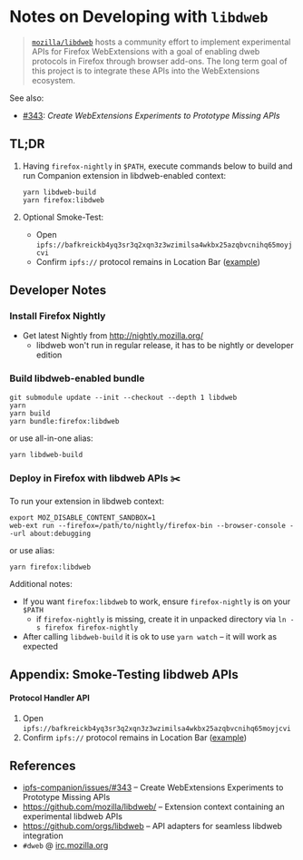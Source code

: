 # Notes on Developing with `libdweb`

> [`mozilla/libdweb`](https://github.com/mozilla/libdweb) hosts a community
effort to implement experimental APIs for Firefox WebExtensions with a goal of
enabling dweb protocols in Firefox through browser add-ons. The long term goal
of this project is to integrate these APIs into the WebExtensions ecosystem.

See also:
- [#343](https://github.com/ipfs-shipyard/ipfs-companion/issues/343): _Create WebExtensions Experiments to Prototype Missing APIs_


## TL;DR

1. Having `firefox-nightly` in `$PATH`, execute commands below to build and run Companion extension in libdweb-enabled context:
   ```
   yarn libdweb-build
   yarn firefox:libdweb
   ```

2. Optional Smoke-Test:
   - Open `ipfs://bafkreickb4yq3sr3q2xqn3z3wzimilsa4wkbx25azqbvcnihq65moyjcvi`
   - Confirm `ipfs://` protocol remains in Location Bar ([example](https://ipfs.io/ipfs/bafybeie5gq4jxvzmsym6hjlwxej4rwdoxt7wadqvmmwbqi7r27fclha2va))

## Developer Notes


### Install Firefox Nightly

- Get latest Nightly from http://nightly.mozilla.org/
   - libdweb won't run in regular release, it has to be nightly or developer edition

### Build libdweb-enabled bundle

```
git submodule update --init --checkout --depth 1 libdweb
yarn
yarn build
yarn bundle:firefox:libdweb
```

or use all-in-one alias:
```
yarn libdweb-build
```


### Deploy in Firefox with libdweb APIs ✂️

To run your extension in libdweb context:

```
export MOZ_DISABLE_CONTENT_SANDBOX=1
web-ext run --firefox=/path/to/nightly/firefox-bin --browser-console --url about:debugging
```

or use alias:

```
yarn firefox:libdweb
```


Additional notes:

- If you want `firefox:libdweb` to work, ensure `firefox-nightly` is on your `$PATH`
   - if `firefox-nightly` is missing, create it in unpacked directory via `ln -s firefox firefox-nightly`
- After calling `libdweb-build` it is ok to use `yarn watch` – it will work as expected

## Appendix: Smoke-Testing libdweb APIs

#### Protocol Handler API

1. Open `ipfs://bafkreickb4yq3sr3q2xqn3z3wzimilsa4wkbx25azqbvcnihq65moyjcvi`
1. Confirm `ipfs://` protocol remains in Location Bar ([example](https://ipfs.io/ipfs/bafybeie5gq4jxvzmsym6hjlwxej4rwdoxt7wadqvmmwbqi7r27fclha2va))

## References

- [ipfs-companion/issues/#343](https://github.com/ipfs-shipyard/ipfs-companion/issues/343) – Create WebExtensions Experiments to Prototype Missing APIs
- https://github.com/mozilla/libdweb/ – Extension context containing an experimental libdweb APIs
- https://github.com/orgs/libdweb – API adapters for seamless libdweb integration
- `#dweb` @ [irc.mozilla.org](https://wiki.mozilla.org/IRC#Connect_to_the_Mozilla_IRC_server)
